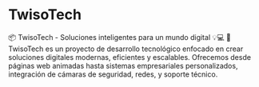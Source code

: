 # TwisoTech
📦 TwisoTech - Soluciones inteligentes para un mundo digital 💡💻 🚀 TwisoTech es un proyecto de desarrollo tecnológico enfocado en crear soluciones digitales modernas, eficientes y escalables. Ofrecemos desde páginas web animadas hasta sistemas empresariales personalizados, integración de cámaras de seguridad, redes, y soporte técnico.
